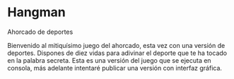 # Hangman

Ahorcado de deportes

Bienvenido al mitiquísimo juego del ahorcado, esta vez con una versión de deportes. Dispones de diez vidas para adivinar el deporte que te ha tocado en la palabra secreta.
Esta es una versión del juego que se ejecuta en consola, más adelante intentaré publicar una versión con interfaz gráfica.  
